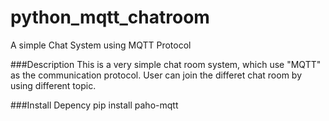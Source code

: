 # python_mqtt_chatroom
A simple Chat System using MQTT Protocol

###Description
This is a very simple chat room system, which use "MQTT" as the communication protocol.
User can join the differet chat room by using different topic.

###Install Depency
pip install paho-mqtt

